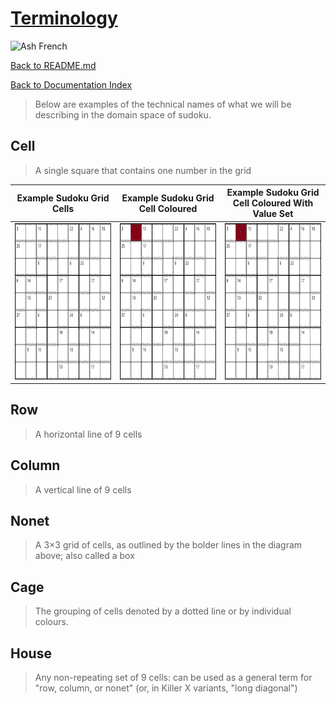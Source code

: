 # [Terminology](https://en.wikipedia.org/wiki/Glossary_of_Sudoku)

![Ash French](./images/favicon/favicon.ico)

[Back to README.md](../README.md)

[Back to Documentation Index](./README.md)

> Below are examples of the technical names of what we will be describing in the domain space of sudoku.

## Cell

> A single square that contains one number in the grid

<table>
  <colgroup>
    <col span="3" style="width: 33%;">
  </colgroup>

  <thead>
    <tr>
      <th>Example Sudoku Grid Cells</th>
      <th>Example Sudoku Grid Cell Coloured</th>
      <th>Example Sudoku Grid Cell Coloured With Value Set</th>
    </tr>
  </thead>
  <tbody>
    <tr>
      <td style="text-align: center; vertical-align: middle;"> <img src="./images/killer-sudoko/cell/Killersudoku_bw_with_bg.png" alt="Example Sudoku Grid" width="250px" height="250px" > </td>
      <td style="text-align: center; vertical-align: middle;"> <img src="./images/killer-sudoko/cell/Killersudoku_cell.png" alt="Example Sudoku Grid Cell" width="250px" height="250px" > </td>
      <td style="text-align: center; vertical-align: middle;"> <img src="./images/killer-sudoko/cell/Killersudoku_cell_with_value.png" alt="Example Sudoku Grid Cell With Value" width="250px" height="250px" > </td>
    </tr>
  </tbody>

</table>


## Row

> A horizontal line of 9 cells

## Column

> A vertical line of 9 cells

## Nonet

> A 3×3 grid of cells, as outlined by the bolder lines in the diagram above; also called a box

## Cage

> The grouping of cells denoted by a dotted line or by individual colours.

## House

> Any non-repeating set of 9 cells: can be used as a general term for "row, column, or nonet" (or, in Killer X variants, "long diagonal")